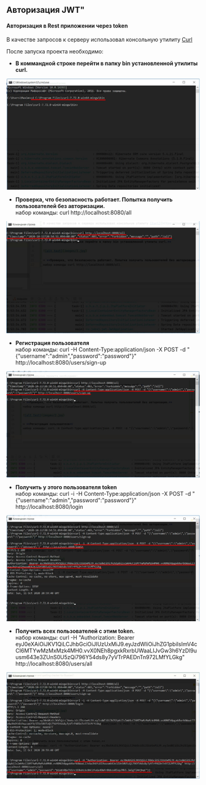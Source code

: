## Авторизация JWT"
<h4>Авторизация в Rest приложении через token</h4>

В качестве запросов к серверу использовал консольную утилиту [Curl](https://curl.haxx.se/download.html)

После запуска проекта необходимо:

* **В коммандной строке перейти в папку bin установленной утилиты curl.**

![alt text](images/1.jpg)

* **Проверка, что безопасность работает. Попытка получить пользователей без авторизации.**\
набор команды: curl http://localhost:8080/all

![alt text](images/2.jpg)

* **Регистрация пользователя**\
набор команды: curl -H Content-Type:application/json -X POST -d "{\"username\":\"admin\",\"password\":\"password\"}" http://localhost:8080/users/sign-up

![alt text](images/3.jpg)

* **Получить у этого пользователя token**\
набор команды: curl -i -H Content-Type:application/json -X POST -d "{\"username\":\"admin\",\"password\":\"password\"}" http://localhost:8080/login

![alt text](images/4.jpg)

* **Получить всех пользователей с этим token.**\
набор команды: curl -H "Authorization: Bearer eyJ0eXAiOiJKV1QiLCJhbGciOiJIUzUxMiJ9.eyJzdWIiOiJhZG1pbiIsImV4cCI6MTYwMzMxMzk4MH0.vvX0NEh8pgxkRxrbUWaaLIJvGw3h6YzDl9uusm643e3ZUnS0U5zQi796Y54ds8y7yVTrPAEDnTn972LMfYLGkg" http://localhost:8080/users/all

![alt text](images/5.jpg)